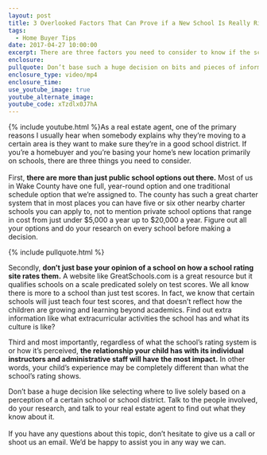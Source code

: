 ```yaml
---
layout: post
title: 3 Overlooked Factors That Can Prove if a New School Is Really Right for You
tags:
  - Home Buyer Tips
date: 2017-04-27 10:00:00
excerpt: There are three factors you need to consider to know if the school located near your new home is really right for you.
enclosure:
pullquote: Don’t base such a huge decision on bits and pieces of information about schools.
enclosure_type: video/mp4
enclosure_time:
use_youtube_image: true
youtube_alternate_image:
youtube_code: xTzdlx0J7hA
---
```



{% include youtube.html %}As a real estate agent, one of the primary reasons I usually hear when somebody explains why they’re moving to a certain area is they want to make sure they’re in a good school district. If you’re a homebuyer and you’re basing your home’s new location primarily on schools, there are three things you need to consider.
<br>
<br>First, **there are more than just public school options out there.** Most of us in Wake County have one full, year-round option and one traditional schedule option that we’re assigned to. The county has such a great charter system that in most places you can have five or six other nearby charter schools you can apply to, not to mention private school options that range in cost from just under $5,000 a year up to $20,000 a year. Figure out all your options and do your research on every school before making a decision.

{% include pullquote.html %}

Secondly, **don’t just base your opinion of a school on how a school rating site rates them.** A website like GreatSchools.com is a great resource but it qualifies schools on a scale predicated solely on test scores. We all know there is more to a school than just test scores. In fact, we know that certain schools will just teach four test scores, and that doesn’t reflect how the children are growing and learning beyond academics. Find out extra information like what extracurricular activities the school has and what its culture is like?

Third and most importantly, regardless of what the school’s rating system is or how it’s perceived, **the relationship your child has with its individual instructors and administrative staff will have the most impact.** In other words, your child’s experience may be completely different than what the school’s rating shows.

Don’t base a huge decision like selecting where to live solely based on a perception of a certain school or school district. Talk to the people involved, do your research, and talk to your real estate agent to find out what they know about it.
<br>
<br>If you have any questions about this topic, don’t hesitate to give us a call or shoot us an email. We’d be happy to assist you in any way we can.